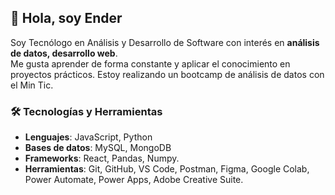 ## 👋 Hola, soy Ender  
Soy Tecnólogo en Análisis y Desarrollo de Software con interés en **análisis de datos, desarrollo web**.  
Me gusta aprender de forma constante y aplicar el conocimiento en proyectos prácticos.
Estoy realizando un bootcamp de análisis de datos con el Min Tic.

### 🛠️ Tecnologías y Herramientas
- **Lenguajes**: JavaScript, Python  
- **Bases de datos**: MySQL, MongoDB  
- **Frameworks**: React, Pandas, Numpy. 
- **Herramientas**: Git, GitHub, VS Code, Postman, Figma, Google Colab, Power Automate, Power Apps, Adobe Creative Suite. 


